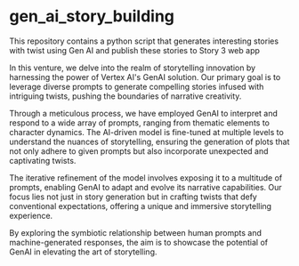 # gen_ai_story_building
This repository contains a python script that generates interesting stories with twist using Gen AI and publish these stories to Story 3 web app

In this venture, we delve into the realm of storytelling innovation by harnessing the power of Vertex AI's GenAI solution. Our primary goal is to leverage diverse prompts to generate compelling stories infused with intriguing twists, pushing the boundaries of narrative creativity.

Through a meticulous process, we have employed GenAI to interpret and respond to a wide array of prompts, ranging from thematic elements to character dynamics. The AI-driven model is fine-tuned at multiple levels to understand the nuances of storytelling, ensuring the generation of plots that not only adhere to given prompts but also incorporate unexpected and captivating twists.

The iterative refinement of the model involves exposing it to a multitude of prompts, enabling GenAI to adapt and evolve its narrative capabilities. Our focus lies not just in story generation but in crafting twists that defy conventional expectations, offering a unique and immersive storytelling experience.

By exploring the symbiotic relationship between human prompts and machine-generated responses, the aim is to showcase the potential of GenAI in elevating the art of storytelling. 
